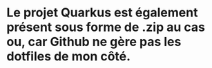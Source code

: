 # Le projet Quarkus est également présent sous forme de .zip au cas ou, car Github ne gère pas les dotfiles de mon côté.
